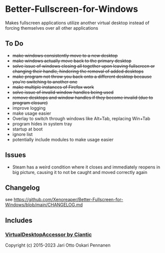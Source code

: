 # Better-Fullscreen-for-Windows
Makes fullscreen applications utilize another virtual desktop instead of forcing themselves over all other applications

## To Do
- ~~make windows consistently move to a new desktop~~
- ~~make windows actually move back to the primary desktop~~
- ~~solve issue of windows closing all together upon leaving fullscreen or changing their handle, hindering the removal of added desktops~~
- ~~make program not throw you back onto a different desktop because you're switching to another one~~
- ~~make multiple instances of Firefox work~~
- ~~solve issue of invalid window handles being used~~
- ~~remove desktops and window handles if they become invalid (due to program closure)~~
- improve logging
- make usage easier
- Overlay to switch through windows like Alt+Tab, replacing Win+Tab
- program hides in system tray
- startup at boot
- ignore list
- potentially include modules to make usage easier

## Issues
- Steam has a weird condition where it closes and immediately reopens in big picture, causing it to not be caught and moved correctly again

## Changelog
see https://github.com/Xenoreaper/Better-Fullscreen-for-Windows/blob/main/CHANGELOG.md

## Includes
### [VirtualDesktopAccessor by Ciantic](https://github.com/Ciantic/VirtualDesktopAccessor)
Copyright (c) 2015-2023 Jari Otto Oskari Pennanen
